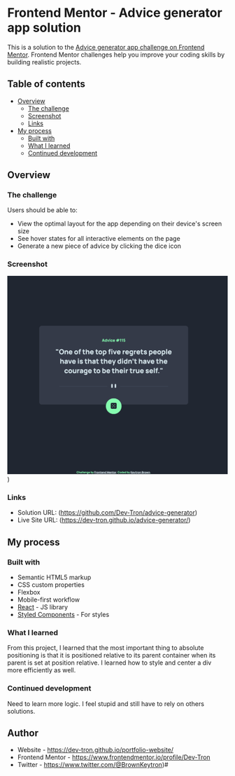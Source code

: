 # Frontend Mentor - Advice generator app solution

This is a solution to the [Advice generator app challenge on Frontend Mentor](https://www.frontendmentor.io/challenges/advice-generator-app-QdUG-13db). Frontend Mentor challenges help you improve your coding skills by building realistic projects.

## Table of contents

- [Overview](#overview)
  - [The challenge](#the-challenge)
  - [Screenshot](#screenshot)
  - [Links](#links)
- [My process](#my-process)
  - [Built with](#built-with)
  - [What I learned](#what-i-learned)
  - [Continued development](#continued-development)

## Overview

### The challenge

Users should be able to:

- View the optimal layout for the app depending on their device's screen size
- See hover states for all interactive elements on the page
- Generate a new piece of advice by clicking the dice icon

### Screenshot

![](https://github.com/Dev-Tron/advice-generator/blob/main/design/Screen%20Shot%202022-05-27%20at%2010.55.38%20AM.png?raw=true))

### Links

- Solution URL: (https://github.com/Dev-Tron/advice-generator)
- Live Site URL: (https://dev-tron.github.io/advice-generator/)

## My process

### Built with

- Semantic HTML5 markup
- CSS custom properties
- Flexbox
- Mobile-first workflow
- [React](https://reactjs.org/) - JS library
- [Styled Components](https://styled-components.com/) - For styles

### What I learned

From this project, I learned that the most important thing to absolute positioning is that it is positioned relative to its parent container when its parent is set at position relative. I learned how to style and center a div more efficiently as well.

### Continued development

Need to learn more logic. I feel stupid and still have to rely on others solutions.

## Author

- Website - https://dev-tron.github.io/portfolio-website/
- Frontend Mentor - https://www.frontendmentor.io/profile/Dev-Tron
- Twitter - https://www.twitter.com/@BrownKeytron)#
